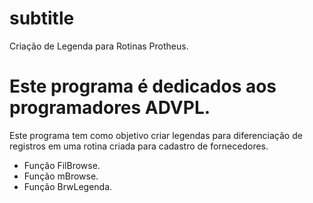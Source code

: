 #  subtitle
 Criação de Legenda para Rotinas Protheus.
 
 Este programa é dedicados aos programadores ADVPL.
=======
 
Este programa tem como objetivo criar legendas para diferenciação de registros em uma rotina criada para cadastro de fornecedores.

  - Função FilBrowse.
  - Função mBrowse.
  - Função BrwLegenda.





